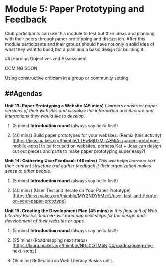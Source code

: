 Module 5: Paper Prototyping and Feedback
=======================================

Club participants can use this module to test out their ideas and planning with their peers through paper prototyping and discussion. After this module participants and their groups should have not only a solid idea of what they want to build, but a plan and a basic design for building it. 

##Learning Objectives and Assessment

COMING SOON

Using constructive criticism in a group or community setting

##Agendas
-----

**Unit 13: Paper Prototyping a Website (45 mins)** *Learners construct paper versions of their websites and visualize the information architecture and interactions they would like to develop.*

1. (5 mins) <strong>Introduction round</strong> (always say hello first!)

2. (40 mins) Build paper prototypes for your websites. (Remix (this activity)[https://jess.makes.org/thimble/LTEwMjUzMTA3MjA=/paper-prototype-mobile-apps] to be focused on websites, perhaps Kat + Jess can design cut out pieces and parts to make paper prototyping super easy?)

**Unit 14: Gathering User Feedback (45 mins)** *This unit helps learners test their content structure and gather feedback if their organization makes sense to other people.*

1. (5 mins) <strong>Introduction round</strong> (always say hello first!)

2. (40 mins) (User Test and Iterate on Your Paper Prototype) [https://jess.makes.org/thimble/MjY2NDY5Mzc2/user-test-and-iterate-on-your-paper-prototype]


**Unit 15: Creating the Development Plan (45 mins)** *In this final unit of Web Literacy Basics, learners will roadmap next steps for the design and development of their websites or apps.*

1. (5 mins) <strong>Introduction round</strong> (always say hello first!)

2. (25 mins) (Roadmapping next steps)[https://laura.makes.org/thimble/NDc0OTM5NjQ4/roadmapping-my-next-steps]

3. (15 mins) Reflection on Web Literacy Basics units.